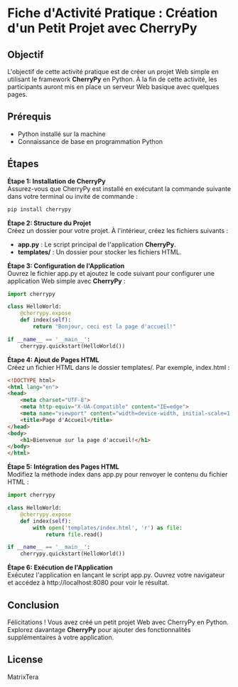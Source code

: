 # Fiche d'Activité Pratique : Création d'un Petit Projet avec CherryPy
## Objectif
L'objectif de cette activité pratique est de créer un projet Web simple en utilisant le framework **CherryPy** en Python. À la fin de cette activité, les participants auront mis en place un serveur Web basique avec quelques pages.
## Prérequis
* Python installé sur la machine
* Connaissance de base en programmation Python
## Étapes
**Étape 1: Installation de CherryPy**  
Assurez-vous que CherryPy est installé en exécutant la commande suivante dans votre terminal ou invite de commande :
```bash
pip install cherrypy
```
**Étape 2: Structure du Projet**  
Créez un dossier pour votre projet. À l'intérieur, créez les fichiers suivants :
* **app.py** : Le script principal de l'application **CherryPy**.
* **templates/** : Un dossier pour stocker les fichiers HTML.

**Étape 3: Configuration de l'Application**  
Ouvrez le fichier app.py et ajoutez le code suivant pour configurer une application Web simple avec **CherryPy** :
```python
import cherrypy

class HelloWorld:
    @cherrypy.expose
    def index(self):
        return "Bonjour, ceci est la page d'accueil!"

if __name__ == '__main__':
    cherrypy.quickstart(HelloWorld())
```
**Étape 4: Ajout de Pages HTML**  
Créez un fichier HTML dans le dossier templates/. Par exemple, index.html :
```html
<!DOCTYPE html>
<html lang="en">
<head>
    <meta charset="UTF-8">
    <meta http-equiv="X-UA-Compatible" content="IE=edge">
    <meta name="viewport" content="width=device-width, initial-scale=1.0">
    <title>Page d'Accueil</title>
</head>
<body>
    <h1>Bienvenue sur la page d'accueil!</h1>
</body>
</html>
```
**Étape 5: Intégration des Pages HTML**  
Modifiez la méthode index dans app.py pour renvoyer le contenu du fichier HTML :
```python
import cherrypy

class HelloWorld:
    @cherrypy.expose
    def index(self):
        with open('templates/index.html', 'r') as file:
            return file.read()

if __name__ == '__main__':
    cherrypy.quickstart(HelloWorld())
```
**Étape 6: Exécution de l'Application**  
Exécutez l'application en lançant le script app.py. Ouvrez votre navigateur et accédez à http://localhost:8080 pour voir le résultat.

## Conclusion
Félicitations ! Vous avez créé un petit projet Web avec CherryPy en Python. Explorez davantage **CherryPy** pour ajouter des fonctionnalités supplémentaires à votre application.
## License
MatrixTera

